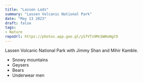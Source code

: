 ```yaml
---
title: "Lassen Lads"
summary: "Lassen Volcanic National Park"
date: "May 13 2023"
draft: false
tags:
- Nature
repoUrl: https://photos.app.goo.gl/ySfVTz9McbWHoNgC9
---
```


Lassen Volcanic National Park with Jimmy Shan and Mihir Kamble.  
- Snowy mountains
- Geysers
- Bears
- Underwear men
